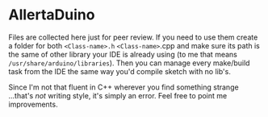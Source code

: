 AllertaDuino
============

Files are collected here just for peer review. If you need to use them
create a folder for both `<Class-name>.h` `<Class-name>`.cpp and make sure
its path is the same of other library your IDE is already using
(to me that means `/usr/share/arduino/libraries`). Then you can manage
every make/build task from the IDE the same way you'd compile sketch
with no lib's.

Since I'm not that fluent in C++ wherever you find something strange
...that's *not* writing style, it's simply an error. Feel free to
point me improvements.
